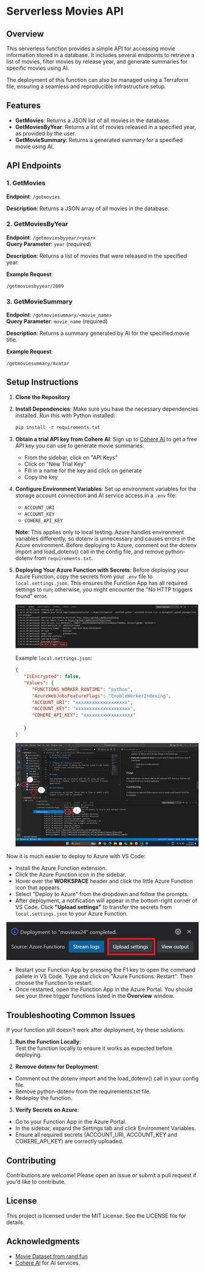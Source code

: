 # Serverless Movies API

## Overview

This serverless function provides a simple API for accessing movie 
information stored in a database. It includes several endpoints to retrieve a list of movies, filter movies by release year, and generate summaries for specific movies using AI.

The deployment of this function can also be managed using a Terraform file, ensuring a seamless and reproducible infrastructure setup.

## Features

- **GetMovies**: Returns a JSON list of all movies in the database.
- **GetMoviesByYear**: Returns a list of movies released in a specified year, as provided by the user.
- **GetMovieSummary**: Returns a generated summary for a specified movie using AI.

## API Endpoints

### 1. GetMovies

**Endpoint**: `/getmovies`

**Description**: Returns a JSON array of all movies in the database.

### 2. GetMoviesByYear

**Endpoint**: `/getmoviesbyyear/<year>`  
**Query Parameter**: `year` (required)

**Description**: Returns a list of movies that were released in the specified year.

**Example Request**:
```
/getmoviesbyyear/2009
```

### 3. GetMovieSummary

**Endpoint**: `/getmoviesummary/<movie_name>`  
**Query Parameter**: `movie_name` (required)

**Description**: Returns a summary generated by AI for the specified movie title.

**Example Request**:
```
/getmoviesummary/Avatar
```

## Setup Instructions

1. **Clone the Repository**

2. **Install Dependencies**:
   Make sure you have the necessary dependencies installed. Run this with Python installed:
   ```python
   pip install -r requirements.txt
   ```

3. **Obtain a trial API key from Cohere AI**:
    Sign up to [Cohere AI](https://cohere.com/) to get a free API key you can use to generate movie summaries:
    - From the sidebar, click on "API Keys"
    - Click on "New Trial Key"
    - Fill in a name for the key and click on generate
    - Copy the key  

3. **Configure Environment Variables**:
   Set up environment variables for the storage account connection and AI service access in a `.env` file:
   - `ACCOUNT_URI`
   - `ACCOUNT_KEY`
   - `COHERE_API_KEY`  

   **Note**: This applies only to local testing. Azure handles environment variables differently, so dotenv is unnecessary and causes errors in the Azure environment. Before deploying to Azure, comment out the dotenv import and load_dotenv() call in the config file, and remove python-dotenv from `requirements.txt`.

4. **Deploying Your Azure Function with Secrets**:
   Before deploying your Azure Function, copy the secrets from your `.env` file to `local.settings.json`. This ensures the Function App has all required settings to run; otherwise, you might encounter the "No HTTP triggers found" error.

   ![No HTTP triggers error](/Serverless%20Movies%20API/images/no_http_triggers_error.jpg?raw=true "No HTTP triggers found")

   Example `local.settings.json`: 
   ```JSON
   {
      "IsEncrypted": false,
      "Values": {
         "FUNCTIONS_WORKER_RUNTIME": "python",
         "AzureWebJobsFeatureFlags": "EnableWorkerIndexing",
         "ACCOUNT_URI": "xxxxxxxxxxxxxxxxxxx",
         "ACCOUNT_KEY": "xxxxxxxxxxxxxxxxxxxx",
         "COHERE_API_KEY": "xxxxxxxxxxxxxxxxxx"

      }
   }
   ```

   ![Deploying to Azure](/Serverless%20Movies%20API/images/serverless%20movies%20pic.jpg?raw=true "Steps to deploying function to Azure")

Now it is much easier to deploy to Azure with VS Code:
   - Install the Azure Function extension.
   - Click the Azure Function icon in the sidebar.
   - Hover over the **WORKSPACE** header and click the little Azure Function icon that appears.
   - Select "Deploy to Azure" from the dropdown and follow the prompts.
   - After deployment, a notification will appear in the bottom-right corner of VS Code. Click **"Upload settings"** to transfer the secrets from `local.settings.json` to your Azure Function.

   ![Upload settings](/Serverless%20Movies%20API/images/upload_settings.jpg?raw=true "Upload settings notification")

   - Restart your Function App by pressing the F1 key to open the command pallete in VS Code. Type and click on "Azure Functions: Restart". Then choose the Function to restart. 
   - Once restarted, open the Function App in the Azure Portal. You should see your three trigger functions listed in the **Overview** window.

## Troubleshooting Common Issues
If your function still doesn't work after deployment, try these solutions:

1. **Run the Function Locally**:  
Test the function locally to ensure it works as expected before deploying.

2. **Remove dotenv for Deployment**:
- Comment out the dotenv import and the load_dotenv() call in your config file.
- Remove python-dotenv from the requirements.txt file.
- Redeploy the function.

3. **Verify Secrets on Azure**:
- Go to your Function App in the Azure Portal.
- In the sidebar, expand the Settings tab and click Environment Variables.
- Ensure all required secrets (ACCOUNT_URI, ACCOUNT_KEY and COHERE_API_KEY) are correctly uploaded.

## Contributing

Contributions are welcome! Please open an issue or submit a pull request if you'd like to contribute.

## License

This project is licensed under the MIT License. See the LICENSE file for details.

## Acknowledgments

- [Movie Dataset from rand.fun](https://github.com/randfun/movies-dataset)
- [Cohere AI](https://cohere.com/) for AI services.
